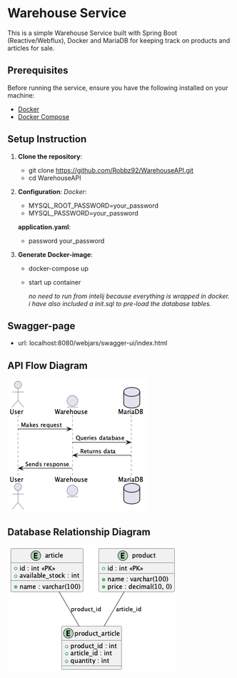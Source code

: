 # Warehouse Service

This is a simple Warehouse Service built with Spring Boot (Reactive/Webflux), Docker and MariaDB 
for keeping track on products and articles for sale.

## Prerequisites

Before running the service, ensure you have the following installed on your machine:
- [Docker](https://www.docker.com/get-started)
- [Docker Compose](https://docs.docker.com/compose/)

## Setup Instruction
1. **Clone the repository**:
   - git clone https://github.com/Robbz92/WarehouseAPI.git
   - cd WarehouseAPI

2. **Configuration**:
   *Docker*:
    - MYSQL_ROOT_PASSWORD=your_password
    - MYSQL_PASSWORD=your_password
        
   **application.yaml**:
   - password your_password

3. **Generate Docker-image**:
    - docker-compose up
    - start up container
      
      *no need to run from intelij because everything is wrapped in docker.
      i have also included a init.sql to pre-load the database tables.*
  
## Swagger-page
* url: localhost:8080/webjars/swagger-ui/index.html

## API Flow Diagram
![API Flow](WarehouseService/docs/images/api_flow.png)

## Database Relationship Diagram
![Database ERD](WarehouseService/docs/images/db_relationship.png)



